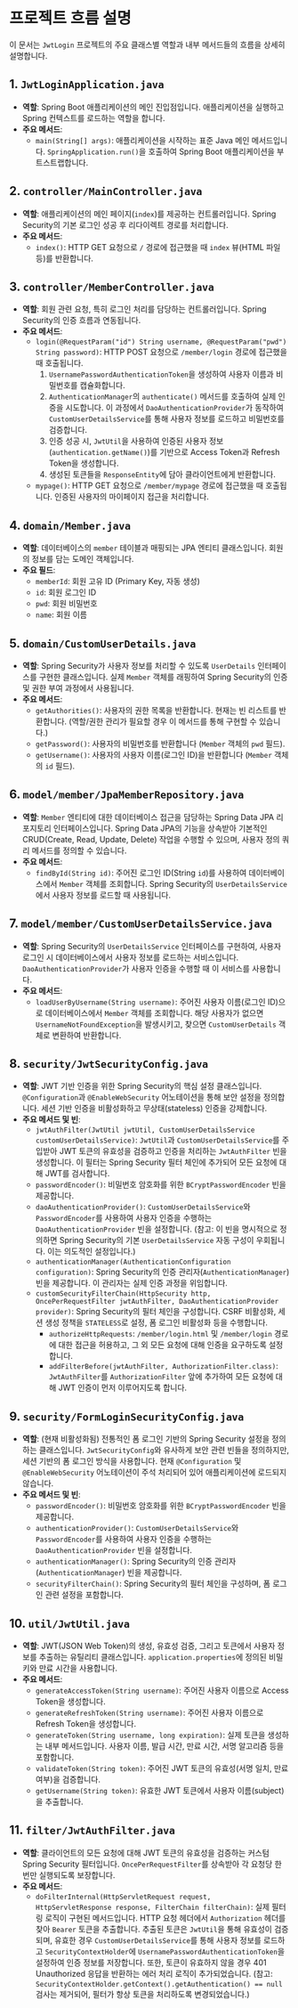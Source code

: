 # 프로젝트 흐름 설명

이 문서는 `JwtLogin` 프로젝트의 주요 클래스별 역할과 내부 메서드들의 흐름을 상세히 설명합니다.

## 1. `JwtLoginApplication.java`

*   **역할**: Spring Boot 애플리케이션의 메인 진입점입니다. 애플리케이션을 실행하고 Spring 컨텍스트를 로드하는 역할을 합니다.
*   **주요 메서드**:
    *   `main(String[] args)`: 애플리케이션을 시작하는 표준 Java 메인 메서드입니다. `SpringApplication.run()`을 호출하여 Spring Boot 애플리케이션을 부트스트랩합니다.

## 2. `controller/MainController.java`

*   **역할**: 애플리케이션의 메인 페이지(`index`)를 제공하는 컨트롤러입니다. Spring Security의 기본 로그인 성공 후 리다이렉트 경로를 처리합니다.
*   **주요 메서드**:
    *   `index()`: HTTP GET 요청으로 `/` 경로에 접근했을 때 `index` 뷰(HTML 파일 등)를 반환합니다.

## 3. `controller/MemberController.java`

*   **역할**: 회원 관련 요청, 특히 로그인 처리를 담당하는 컨트롤러입니다. Spring Security의 인증 흐름과 연동됩니다.
*   **주요 메서드**:
    *   `login(@RequestParam("id") String username, @RequestParam("pwd") String password)`: HTTP POST 요청으로 `/member/login` 경로에 접근했을 때 호출됩니다.
        1.  `UsernamePasswordAuthenticationToken`을 생성하여 사용자 이름과 비밀번호를 캡슐화합니다.
        2.  `AuthenticationManager`의 `authenticate()` 메서드를 호출하여 실제 인증을 시도합니다. 이 과정에서 `DaoAuthenticationProvider`가 동작하여 `CustomUserDetailsService`를 통해 사용자 정보를 로드하고 비밀번호를 검증합니다.
        3.  인증 성공 시, `JwtUtil`을 사용하여 인증된 사용자 정보(`authentication.getName()`)를 기반으로 Access Token과 Refresh Token을 생성합니다.
        4.  생성된 토큰들을 `ResponseEntity`에 담아 클라이언트에게 반환합니다.
    *   `mypage()`: HTTP GET 요청으로 `/member/mypage` 경로에 접근했을 때 호출됩니다. 인증된 사용자의 마이페이지 접근을 처리합니다.

## 4. `domain/Member.java`

*   **역할**: 데이터베이스의 `member` 테이블과 매핑되는 JPA 엔티티 클래스입니다. 회원의 정보를 담는 도메인 객체입니다.
*   **주요 필드**:
    *   `memberId`: 회원 고유 ID (Primary Key, 자동 생성)
    *   `id`: 회원 로그인 ID
    *   `pwd`: 회원 비밀번호
    *   `name`: 회원 이름

## 5. `domain/CustomUserDetails.java`

*   **역할**: Spring Security가 사용자 정보를 처리할 수 있도록 `UserDetails` 인터페이스를 구현한 클래스입니다. 실제 `Member` 객체를 래핑하여 Spring Security의 인증 및 권한 부여 과정에서 사용됩니다.
*   **주요 메서드**:
    *   `getAuthorities()`: 사용자의 권한 목록을 반환합니다. 현재는 빈 리스트를 반환합니다. (역할/권한 관리가 필요할 경우 이 메서드를 통해 구현할 수 있습니다.)
    *   `getPassword()`: 사용자의 비밀번호를 반환합니다 (`Member` 객체의 `pwd` 필드).
    *   `getUsername()`: 사용자의 사용자 이름(로그인 ID)을 반환합니다 (`Member` 객체의 `id` 필드).

## 6. `model/member/JpaMemberRepository.java`

*   **역할**: `Member` 엔티티에 대한 데이터베이스 접근을 담당하는 Spring Data JPA 리포지토리 인터페이스입니다. Spring Data JPA의 기능을 상속받아 기본적인 CRUD(Create, Read, Update, Delete) 작업을 수행할 수 있으며, 사용자 정의 쿼리 메서드를 정의할 수 있습니다.
*   **주요 메서드**:
    *   `findById(String id)`: 주어진 로그인 ID(String `id`)를 사용하여 데이터베이스에서 `Member` 객체를 조회합니다. Spring Security의 `UserDetailsService`에서 사용자 정보를 로드할 때 사용됩니다.

## 7. `model/member/CustomUserDetailsService.java`

*   **역할**: Spring Security의 `UserDetailsService` 인터페이스를 구현하여, 사용자 로그인 시 데이터베이스에서 사용자 정보를 로드하는 서비스입니다. `DaoAuthenticationProvider`가 사용자 인증을 수행할 때 이 서비스를 사용합니다.
*   **주요 메서드**:
    *   `loadUserByUsername(String username)`: 주어진 사용자 이름(로그인 ID)으로 데이터베이스에서 `Member` 객체를 조회합니다. 해당 사용자가 없으면 `UsernameNotFoundException`을 발생시키고, 찾으면 `CustomUserDetails` 객체로 변환하여 반환합니다.

## 8. `security/JwtSecurityConfig.java`

*   **역할**: JWT 기반 인증을 위한 Spring Security의 핵심 설정 클래스입니다. `@Configuration`과 `@EnableWebSecurity` 어노테이션을 통해 보안 설정을 정의합니다. 세션 기반 인증을 비활성화하고 무상태(stateless) 인증을 강제합니다.
*   **주요 메서드 및 빈**:
    *   `jwtAuthFilter(JwtUtil jwtUtil, CustomUserDetailsService customUserDetailsService)`: `JwtUtil`과 `CustomUserDetailsService`를 주입받아 JWT 토큰의 유효성을 검증하고 인증을 처리하는 `JwtAuthFilter` 빈을 생성합니다. 이 필터는 Spring Security 필터 체인에 추가되어 모든 요청에 대해 JWT를 검사합니다.
    *   `passwordEncoder()`: 비밀번호 암호화를 위한 `BCryptPasswordEncoder` 빈을 제공합니다.
    *   `daoAuthenticationProvider()`: `CustomUserDetailsService`와 `PasswordEncoder`를 사용하여 사용자 인증을 수행하는 `DaoAuthenticationProvider` 빈을 설정합니다. (참고: 이 빈을 명시적으로 정의하면 Spring Security의 기본 `UserDetailsService` 자동 구성이 우회됩니다. 이는 의도적인 설정입니다.)
    *   `authenticationManager(AuthenticationConfiguration configuration)`: Spring Security의 인증 관리자(`AuthenticationManager`) 빈을 제공합니다. 이 관리자는 실제 인증 과정을 위임합니다.
    *   `customSecurityFilterChain(HttpSecurity http, OncePerRequestFilter jwtAuthFilter, DaoAuthenticationProvider provider)`: Spring Security의 필터 체인을 구성합니다. CSRF 비활성화, 세션 생성 정책을 `STATELESS`로 설정, 폼 로그인 비활성화 등을 수행합니다.
        *   `authorizeHttpRequests`: `/member/login.html` 및 `/member/login` 경로에 대한 접근을 허용하고, 그 외 모든 요청에 대해 인증을 요구하도록 설정합니다.
        *   `addFilterBefore(jwtAuthFilter, AuthorizationFilter.class)`: `JwtAuthFilter`를 `AuthorizationFilter` 앞에 추가하여 모든 요청에 대해 JWT 인증이 먼저 이루어지도록 합니다.

## 9. `security/FormLoginSecurityConfig.java`

*   **역할**: (현재 비활성화됨) 전통적인 폼 로그인 기반의 Spring Security 설정을 정의하는 클래스입니다. `JwtSecurityConfig`와 유사하게 보안 관련 빈들을 정의하지만, 세션 기반의 폼 로그인 방식을 사용합니다. 현재 `@Configuration` 및 `@EnableWebSecurity` 어노테이션이 주석 처리되어 있어 애플리케이션에 로드되지 않습니다.
*   **주요 메서드 및 빈**:
    *   `passwordEncoder()`: 비밀번호 암호화를 위한 `BCryptPasswordEncoder` 빈을 제공합니다.
    *   `authenticationProvider()`: `CustomUserDetailsService`와 `PasswordEncoder`를 사용하여 사용자 인증을 수행하는 `DaoAuthenticationProvider` 빈을 설정합니다.
    *   `authenticationManager()`: Spring Security의 인증 관리자(`AuthenticationManager`) 빈을 제공합니다.
    *   `securityFilterChain()`: Spring Security의 필터 체인을 구성하며, 폼 로그인 관련 설정을 포함합니다.

## 10. `util/JwtUtil.java`

*   **역할**: JWT(JSON Web Token)의 생성, 유효성 검증, 그리고 토큰에서 사용자 정보를 추출하는 유틸리티 클래스입니다. `application.properties`에 정의된 비밀 키와 만료 시간을 사용합니다.
*   **주요 메서드**:
    *   `generateAccessToken(String username)`: 주어진 사용자 이름으로 Access Token을 생성합니다.
    *   `generateRefreshToken(String username)`: 주어진 사용자 이름으로 Refresh Token을 생성합니다.
    *   `generateToken(String username, long expiration)`: 실제 토큰을 생성하는 내부 메서드입니다. 사용자 이름, 발급 시간, 만료 시간, 서명 알고리즘 등을 포함합니다.
    *   `validateToken(String token)`: 주어진 JWT 토큰의 유효성(서명 일치, 만료 여부)을 검증합니다.
    *   `getUsername(String token)`: 유효한 JWT 토큰에서 사용자 이름(subject)을 추출합니다.

## 11. `filter/JwtAuthFilter.java`

*   **역할**: 클라이언트의 모든 요청에 대해 JWT 토큰의 유효성을 검증하는 커스텀 Spring Security 필터입니다. `OncePerRequestFilter`를 상속받아 각 요청당 한 번만 실행되도록 보장합니다.
*   **주요 메서드**:
    *   `doFilterInternal(HttpServletRequest request, HttpServletResponse response, FilterChain filterChain)`: 실제 필터링 로직이 구현된 메서드입니다. HTTP 요청 헤더에서 `Authorization` 헤더를 찾아 `Bearer` 토큰을 추출합니다. 추출된 토큰은 `JwtUtil`을 통해 유효성이 검증되며, 유효한 경우 `CustomUserDetailsService`를 통해 사용자 정보를 로드하고 `SecurityContextHolder`에 `UsernamePasswordAuthenticationToken`을 설정하여 인증 정보를 저장합니다. 또한, 토큰이 유효하지 않을 경우 401 Unauthorized 응답을 반환하는 에러 처리 로직이 추가되었습니다. (참고: `SecurityContextHolder.getContext().getAuthentication() == null` 검사는 제거되어, 필터가 항상 토큰을 처리하도록 변경되었습니다.)